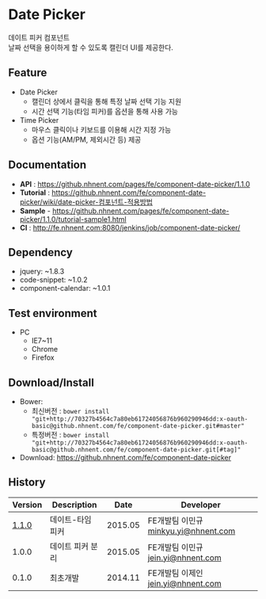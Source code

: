 Date Picker
===============
데이트 피커 컴포넌트<br>날짜 선택을 용이하게 할 수 있도록 캘린더 UI를 제공한다.

## Feature
* Date Picker
	* 캘린더 상에서 클릭을 통해 특정 날짜 선택 기능 지원
	* 시간 선택 기능(타임 피커)를 옵션을 통해 사용 가능
* Time Picker
	* 마우스 클릭이나 키보드를 이용해 시간 지정 가능
	* 옵션 기능(AM/PM, 제외시간 등) 제공

## Documentation
* **API** : https://github.nhnent.com/pages/fe/component-date-picker/1.1.0
* **Tutorial** : https://github.nhnent.com/fe/component-date-picker/wiki/date-picker-컴포넌트-적용방법
* **Sample** - https://github.nhnent.com/pages/fe/component-date-picker/1.1.0/tutorial-sample1.html
* **CI** : http://fe.nhnent.com:8080/jenkins/job/component-date-picker/



## Dependency
* jquery: ~1.8.3
* code-snippet: ~1.0.2
* component-calendar: ~1.0.1

## Test environment
* PC
	* IE7~11
	* Chrome
	* Firefox


## Download/Install
* Bower:
   * 최신버전 : `bower install "git+http://70327b4564c7a80eb61724056876b960290946dd:x-oauth-basic@github.nhnent.com/fe/component-date-picker.git#master"`
   * 특정버전 : `bower install "git+http://70327b4564c7a80eb61724056876b960290946dd:x-oauth-basic@github.nhnent.com/fe/component-date-picker.git[#tag]"`
* Download: https://github.nhnent.com/fe/component-date-picker

## History
| Version | Description | Date | Developer |
| ---- | ---- | ---- | ---- |
| <a href="https://github.nhnent.com/pages/fe/component-date-picker/1.1.0">1.1.0</a> | 데이트-타임 피커 | 2015.05 | FE개발팀 이민규 <minkyu.yi@nhnent.com> |
| 1.0.0 | 데이트 피커 분리 | 2015.05 | FE개발팀 이민규 <jein.yi@nhnent.com> |
| 0.1.0 | 최초개발 | 2014.11 | FE개발팀 이제인 <jein.yi@nhnent.com> |
